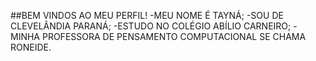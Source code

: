 ##BEM VINDOS AO MEU PERFIL!
-MEU NOME É TAYNÁ;
-SOU DE CLEVELÂNDIA PARANÁ;
-ESTUDO NO COLÉGIO ABÍLIO CARNEIRO;
-MINHA PROFESSORA DE PENSAMENTO COMPUTACIONAL SE CHAMA RONEIDE.

